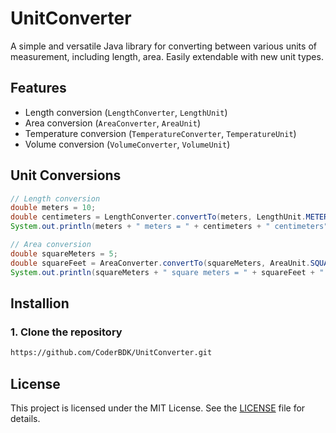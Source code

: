 # UnitConverter

A simple and versatile Java library for converting between various units of measurement, including length, area. Easily extendable with new unit types.

## Features

* Length conversion (`LengthConverter`, `LengthUnit`)
* Area conversion (`AreaConverter`, `AreaUnit`)
* Temperature conversion (`TemperatureConverter`, `TemperatureUnit`)
* Volume conversion (`VolumeConverter`, `VolumeUnit`)
## Unit Conversions

```java
// Length conversion
double meters = 10;
double centimeters = LengthConverter.convertTo(meters, LengthUnit.METER, LengthUnit.CENTIMETER);
System.out.println(meters + " meters = " + centimeters + " centimeters");

// Area conversion
double squareMeters = 5;
double squareFeet = AreaConverter.convertTo(squareMeters, AreaUnit.SQUARE_METER, AreaUnit.SQUARE_FOOT);
System.out.println(squareMeters + " square meters = " + squareFeet + " square feet");
```

## Installion
### 1. Clone the repository
```bash
https://github.com/CoderBDK/UnitConverter.git
```
## License
This project is licensed under the MIT License. See the [LICENSE](LICENSE) file for details.
